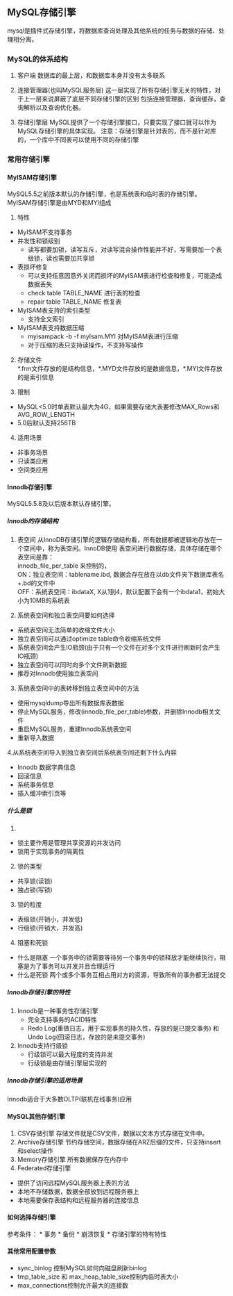 ## MySQL存储引擎
mysql是插件式存储引擎，将数据库查询处理及其他系统的任务与数据的存储、处理相分离。

### MySQL的体系结构
1. 客户端
数据库的最上层，和数据库本身并没有太多联系

2. 连接管理器(也叫MySQL服务层)
这一层实现了所有存储引擎无关的特性，对于上一层来说屏蔽了底层不同存储引擎的区别
包括连接管理器，查询缓存，查询解析以及查询优化器。

3. 存储引擎层
MySQL提供了一个存储引擎接口，只要实现了接口就可以作为MySQL存储引擎的具体实现。
注意：存储引擎是针对表的，而不是针对库的，一个库中不同表可以使用不同的存储引擎

### 常用存储引擎
#### MyISAM存储引擎
MySQL5.5之前版本默认的存储引擎，也是系统表和临时表的存储引擎。
MyISAM存储引擎是由MYD和MYI组成
1. 特性
* MyISAM不支持事务
* 并发性和锁级别
    * 读写都要加锁，读写互斥，对读写混合操作性能并不好，写需要加一个表级锁，读也需要加共享锁
* 表损坏修复
    * 可以支持任意因意外关闭而损坏的MyISAM表进行检查和修复，可能造成数据丢失
    * check table TABLE_NAME 进行表的检查
    * repair table TABLE_NAME 修复表
* MyISAM表支持的索引类型
    * 支持全文索引
* MyISAM表支持数据压缩
    * myisampack -b -f myIsam.MYI 对MyISAM表进行压缩
    * 对于压缩的表只支持读操作，不支持写操作
2. 存储文件  
\*.frm文件存放的是结构信息，\*.MYD文件存放的是数据信息，\*.MYI文件存放的是索引信息

3. 限制
* MySQL<5.0时单表默认最大为4G，如果需要存储大表要修改MAX_Rows和AVG_ROW_LENGTH
* 5.0后默认支持256TB

4. 适用场景
* 非事务场景
* 只读类应用
* 空间类应用

#### Innodb存储引擎
MySQL5.5.8及以后版本默认存储引擎。
##### Innodb的存储结构
1. 表空间
从InnoDB存储引擎的逻辑存储结构看，所有数据都被逻辑地存放在一个空间中，称为表空间。InnoDB使用
表空间进行数据存储，具体存储在哪个表空间是靠：  
innodb_file_per_table 来控制的，   
ON：独立表空间：tablename.ibd, 数据会存在放在以db文件夹下数据库表名+.bd的文件中   
OFF：系统表空间：ibdataX, X从1到4，默认配置下会有一个ibdata1，初始大小为10MB的系统表

2. 系统表空间和独立表空间要如何选择
* 系统表空间无法简单的收缩文件大小
* 独立表空间可以通过optimize table命令收缩系统文件
* 系统表空间会产生IO瓶颈(由于只有一个文件在对多个文件进行刷新时会产生IO瓶颈)
* 独立表空间可以同时向多个文件刷新数据
* 推荐对Innodb使用独立表空间

3. 系统表空间中的表转移到独立表空间中的方法
* 使用mysqldump导出所有数据库表数据
* 停止MySQL服务，修改(innodb_file_per_table)参数，并删除Innodb相关文件
* 重启MySQL服务，重建Innodb系统表空间
* 重新导入数据

4.从系统表空间导入到独立表空间后系统表空间还剩下什么内容
* Innodb 数据字典信息
* 回滚信息
* 系统事务信息
* 插入缓冲索引页等

##### 什么是锁
1.
* 锁主要作用是管理共享资源的并发访问
* 锁用于实现事务的隔离性

2. 锁的类型
* 共享锁(读锁)
* 独占锁(写锁)

3. 锁的粒度
* 表级锁(开销小，并发低)
* 行级锁(开销大，并发高)

4. 阻塞和死锁
* 什么是阻塞
一个事务中的锁需要等待另一个事务中的锁释放才能继续执行，阻塞是为了事务可以并发并且合理运行
* 什么是死锁
两个或多个事务互相占用对方的资源，导致所有的事务都无法提交

##### Innodb存储引擎的特性
1. Innodb是一种事务性存储引擎
    * 完全支持事务的ACID特性
    * Redo Log(重做日志，用于实现事务的持久性，存放的是已提交事务) 
    和Undo Log(回滚日志，存放的是未提交事务)
2. Innodb支持行级锁
    * 行级锁可以最大程度的支持并发
    * 行级锁是由存储引擎层实现的

##### Innodb存储引擎的适用场景
 Innodb适合于大多数OLTP(联机在线事务)应用
 
#### MySQL其他存储引擎
1. CSV存储引擎
存储文件就是CSV文件，数据以文本方式存储在文件中。
2. Archive存储引擎
节约存储空间，数据存储在ARZ后缀的文件，只支持insert和select操作
3. Memory存储引擎
所有数据保存在内存中
4. Federated存储引擎
* 提供了访问远程MySQL服务器上表的方法
* 本地不存储数据，数据全部放到远程服务器上
* 本地需要保存表结构和远程服务器的连接信息

#### 如何选择存储引擎
参考条件：
    * 事务
    * 备份
    * 崩溃恢复
    * 存储引擎的特有特性

#### 其他常用配置参数
* sync_binlog 控制MySQL如何向磁盘刷新binlog
* tmp_table_size 和 max_heap_table_size控制内临时表大小
* max_connections控制允许最大的连接数

